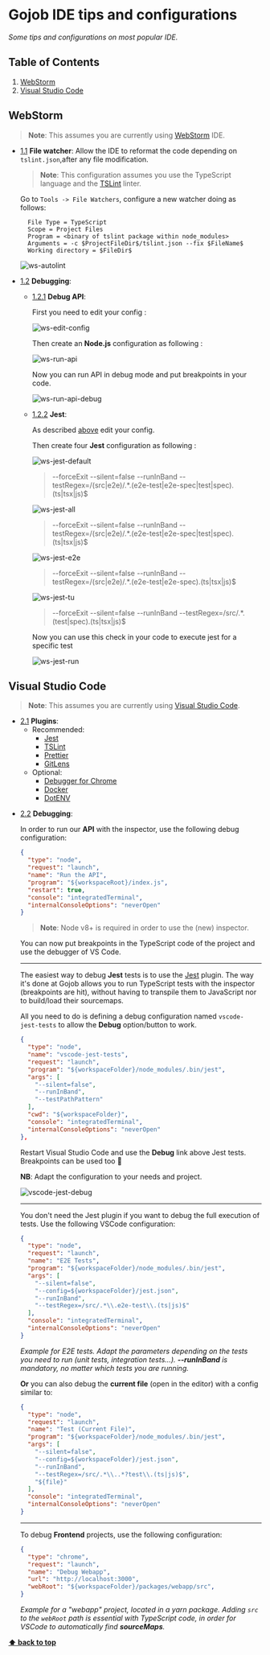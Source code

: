 # Gojob IDE tips and configurations

*Some tips and configurations on most popular IDE.*

## Table of Contents

  1. [WebStorm](#webstorm)
  2. [Visual Studio Code](#visual-studio-code)

## WebStorm
  > **Note**: This assumes you are currently using [WebStorm](https://www.jetbrains.com/webstorm/) IDE.

  <a name="webstorm--file-watcher"></a><a name="1.1"></a>
  - [1.1](#webstorm--file-watcher) **File watcher**: Allow the IDE to reformat the code depending on `tslint.json`,after any file modification.
    > **Note**: This configuration assumes you use the TypeScript language and the [TSLint](https://palantir.github.io/tslint/) linter.

    Go to `Tools -> File Watchers`, configure a new watcher doing as follows:
    ```text
      File Type = TypeScript
      Scope = Project Files
      Program = <binary of tslint package within node_modules>
      Arguments = -c $ProjectFileDir$/tslint.json --fix $FileName$
      Working directory = $FileDir$
    ```
    ![ws-autolint](./assets/ws-autolint.png)

  <a name="webstorm--debugging"></a><a name="1.2"></a>
  - [1.2](#webstorm--debugging) **Debugging**:
      <a name="webstorm--debugging--debug-api"></a><a name="1.2.1"></a>
      - [1.2.1](#webstorm--debugging--debug-api) **Debug API**:

        First you need to edit your config :

        ![ws-edit-config](./assets/ws-edit-config.png)

        Then create an **Node.js** configuration as following :

        ![ws-run-api](./assets/ws-run-api.png)

        Now you can run API in debug mode and put breakpoints in your code.

        ![ws-run-api-debug](./assets/ws-run-api-debug.png)
      <a name="webstorm--debugging--jest"></a><a name="1.2.2"></a>
      - [1.2.2](#webstorm--debugging--jest) **Jest**:

        As described [above](#webstorm--debugging--debug-api) edit your config.

        Then create four **Jest** configuration as following :

        ![ws-jest-default](./assets/ws-jest-default.png)
        > --forceExit --silent=false --runInBand --testRegex=/(src|e2e)/.*\.(e2e-test|e2e-spec|test|spec).(ts|tsx|js)$

        ![ws-jest-all](./assets/ws-jest-all.png)
        > --forceExit --silent=false --runInBand --testRegex=/(src|e2e)/.*\.(e2e-test|e2e-spec|test|spec).(ts|tsx|js)$

        ![ws-jest-e2e](./assets/ws-jest-e2e.png)
        > --forceExit --silent=false --runInBand --testRegex=/(src|e2e)/.*\.(e2e-test|e2e-spec).(ts|tsx|js)$

        ![ws-jest-tu](./assets/ws-jest-tu.png)
        > --forceExit --silent=false --runInBand --testRegex=/src/.*\.(test|spec).(ts|tsx|js)$

        Now you can use this check in your code to execute jest for a specific test

        ![ws-jest-run](./assets/ws-jest-run.png)

## Visual Studio Code
  > **Note**: This assumes you are currently using [Visual Studio Code](https://code.visualstudio.com/).

  <a name="vs-code--plugins"></a><a name="2.1"></a>
  - [2.1](#vs-code--plugins) **Plugins**:
    - Recommended:
      - [Jest](https://marketplace.visualstudio.com/items?itemName=Orta.vscode-jest)
      - [TSLint](https://marketplace.visualstudio.com/items?itemName=eg2.tslint)
      - [Prettier](https://marketplace.visualstudio.com/items?itemName=esbenp.prettier-vscode)
      - [GitLens](https://marketplace.visualstudio.com/items?itemName=eamodio.gitlens)
    - Optional:
      - [Debugger for Chrome](https://marketplace.visualstudio.com/items?itemName=msjsdiag.debugger-for-chrome)
      - [Docker](https://marketplace.visualstudio.com/items?itemName=PeterJausovec.vscode-docker)
      - [DotENV](https://marketplace.visualstudio.com/items?itemName=PeterJausovec.vscode-docker)


<a name="vs-code--debugging"></a><a name="2.2"></a>
  - [2.2](#vs-code--debugging) **Debugging**:

    In order to run our **API** with the inspector, use the following debug configuration:

    ```json
    {
      "type": "node",
      "request": "launch",
      "name": "Run the API",
      "program": "${workspaceRoot}/index.js",
      "restart": true,
      "console": "integratedTerminal",
      "internalConsoleOptions": "neverOpen"
    }
    ```

    > **Note**: Node v8+ is required in order to use the (new) inspector.

    You can now put breakpoints in the TypeScript code of the project and use the debugger of VS Code.

    ___

    The easiest way to debug **Jest** tests is to use the [Jest](https://marketplace.visualstudio.com/items?itemName=Orta.vscode-jest) plugin. The way it's done at Gojob allows you to run TypeScript tests with the inspector (breakpoints are hit), without having to transpile them to JavaScript nor to build/load their sourcemaps.

    All you need to do is defining a debug configuration named `vscode-jest-tests` to allow the **Debug** option/button to work.

    ```json
    {
      "type": "node",
      "name": "vscode-jest-tests",
      "request": "launch",
      "program": "${workspaceFolder}/node_modules/.bin/jest",
      "args": [
        "--silent=false",
        "--runInBand",
        "--testPathPattern"
      ],
      "cwd": "${workspaceFolder}",
      "console": "integratedTerminal",
      "internalConsoleOptions": "neverOpen"
    },
    ```

    Restart Visual Studio Code and use the **Debug** link above Jest tests. Breakpoints can be used too :tada:

    **NB**: Adapt the configuration to your needs and project.

    ![vscode-jest-debug](./assets/vscode-jest-debug.jpg)

    ___

    You don't need the Jest plugin if you want to debug the full execution of tests. Use the following VSCode configuration:

    ```json
    {
      "type": "node",
      "request": "launch",
      "name": "E2E Tests",
      "program": "${workspaceFolder}/node_modules/.bin/jest",
      "args": [
        "--silent=false",
        "--config=${workspaceFolder}/jest.json",
        "--runInBand",
        "--testRegex=/src/.*\\.e2e-test\\.(ts|js)$"
      ],
      "console": "integratedTerminal",
      "internalConsoleOptions": "neverOpen"
    }
    ```

    *Example for E2E tests. Adapt the parameters depending on the tests you need to run (unit tests, integration tests...). **--runInBand** is mandatory, no matter
    which tests you are running.*

    **Or** you can also debug the **current file** (open in the editor) with a config similar to:

    ```json
    {
      "type": "node",
      "request": "launch",
      "name": "Test (Current File)",
      "program": "${workspaceFolder}/node_modules/.bin/jest",
      "args": [
        "--silent=false",
        "--config=${workspaceFolder}/jest.json",
        "--runInBand",
        "--testRegex=/src/.*\\..*?test\\.(ts|js)$",
        "${file}"
      ],
      "console": "integratedTerminal",
      "internalConsoleOptions": "neverOpen"
    }
    ```

    ___

    To debug **Frontend** projects, use the following configuration:

    ```json
    {
      "type": "chrome",
      "request": "launch",
      "name": "Debug Webapp",
      "url": "http://localhost:3000",
      "webRoot": "${workspaceFolder}/packages/webapp/src",
    }
    ```

    *Example for a "webapp" project, located in a yarn package. Adding `src` to the `webRoot` path is essential with TypeScript code, in order for VSCode to automatically find **sourceMaps**.*



**[⬆ back to top](#table-of-contents)**
